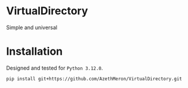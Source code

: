 # VirtualDirectory

Simple and universal 

# Installation

Designed and tested for ```Python 3.12.0```.
```
pip install git+https://github.com/AzethMeron/VirtualDirectory.git
```
